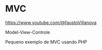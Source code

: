# MVC
https://www.youtube.com/@faustoVillanova

Model-View-Controle

Pequeno exemplo de MVC usando PHP
